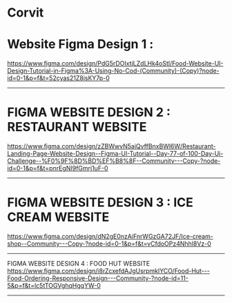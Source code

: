 # Corvit

# Website Figma Design 1 :
https://www.figma.com/design/PdG5rDOIxtjLZdLHk4oStl/Food-Website-UI-Design-Tutorial-in-Figma%3A-Using-No-Cod-(Community)-(Copy)?node-id=0-1&p=f&t=52cyas21Z8isKY7p-0

-------------------------------------------------------------

# FIGMA WEBSITE DESIGN 2 : RESTAURANT WEBSITE
https://www.figma.com/design/zZBWwvN5aiQvffBnxBWl6W/Restaurant-Landing-Page-Website-Design--Figma-UI-Tutorial--Day-77-of-100-Day-Ui-Challenge--%F0%9F%8D%BD%EF%B8%8F--Community---Copy-?node-id=0-1&p=f&t=pnrEgNI9fGmrj1uF-0

-------------------------------------------------------------

# FIGMA WEBSITE DESIGN 3 : ICE CREAM WEBSITE
https://www.figma.com/design/dN2gE0nzAiFnrWGzGA72JF/Ice-cream-shop--Community---Copy-?node-id=0-1&p=f&t=vCfdoOPz4Nhhl8Vz-0

-------------------------------------------------------------

FIGMA WEBSITE DESIGN 4 : FOOD HUT WEBSITE
https://www.figma.com/design/i8rZcxefdAJgUsrpmklYCO/Food-Hut---Food-Ordering-Responsive-Design---Community-?node-id=11-5&p=f&t=lc5tTOGVghqHgqYW-0

-------------------------------------------------------------

